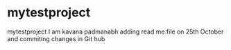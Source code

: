 # mytestproject
mytestproject
I am kavana padmanabh adding read me file on 25th October and commiting changes in Git hub
